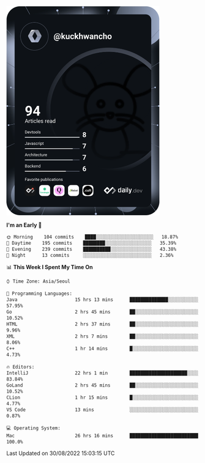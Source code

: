<a href="https://app.daily.dev/kuckhwancho"><img src="https://github.com/kuckjwi0928/kuckjwi0928/blob/master/devcard.svg" width="400" alt="Kuckjwi Devcard"/></a>

<!--START_SECTION:waka-->
**I'm an Early 🐤** 

```text
🌞 Morning    104 commits    ████░░░░░░░░░░░░░░░░░░░░░   18.87% 
🌆 Daytime    195 commits    ████████░░░░░░░░░░░░░░░░░   35.39% 
🌃 Evening    239 commits    ██████████░░░░░░░░░░░░░░░   43.38% 
🌙 Night      13 commits     ░░░░░░░░░░░░░░░░░░░░░░░░░   2.36%

```


📊 **This Week I Spent My Time On** 

```text
⌚︎ Time Zone: Asia/Seoul

💬 Programming Languages: 
Java                     15 hrs 13 mins      ██████████████░░░░░░░░░░░   57.95% 
Go                       2 hrs 45 mins       ██░░░░░░░░░░░░░░░░░░░░░░░   10.52% 
HTML                     2 hrs 37 mins       ██░░░░░░░░░░░░░░░░░░░░░░░   9.96% 
XML                      2 hrs 7 mins        ██░░░░░░░░░░░░░░░░░░░░░░░   8.06% 
C++                      1 hr 14 mins        █░░░░░░░░░░░░░░░░░░░░░░░░   4.73%

🔥 Editors: 
IntelliJ                 22 hrs 1 min        █████████████████████░░░░   83.84% 
GoLand                   2 hrs 45 mins       ██░░░░░░░░░░░░░░░░░░░░░░░   10.52% 
CLion                    1 hr 15 mins        █░░░░░░░░░░░░░░░░░░░░░░░░   4.77% 
VS Code                  13 mins             ░░░░░░░░░░░░░░░░░░░░░░░░░   0.87%

💻 Operating System: 
Mac                      26 hrs 16 mins      █████████████████████████   100.0%

```


 Last Updated on 30/08/2022 15:03:15 UTC
<!--END_SECTION:waka-->
